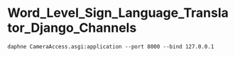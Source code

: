 # Word_Level_Sign_Language_Translator_Django_Channels

```
daphne CameraAccess.asgi:application --port 8000 --bind 127.0.0.1
```
